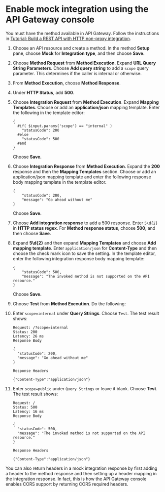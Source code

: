 # Enable mock integration using the API Gateway console<a name="how-to-mock-integration-console"></a>

You must have the method available in API Gateway\. Follow the instructions in [Tutorial: Build a REST API with HTTP non\-proxy integration](api-gateway-create-api-step-by-step.md)\.

1. Choose an API resource and create a method\. In the method **Setup** pane, choose **Mock** for **Integration type**, and then choose **Save**\.

1.  Choose **Method Request** from **Method Execution**\. Expand **URL Query String Parameters**\. Choose **Add query string** to add a `scope` query parameter\. This determines if the caller is internal or otherwise\.

1. From **Method Execution**, choose **Method Response**\.

1. Under **HTTP Status**, add **500**\.

1. Choose **Integration Request** from **Method Execution**\. Expand **Mapping Templates**\. Choose or add an **application/json** mapping template\. Enter the following in the template editor:

   ```
   {
     #if( $input.params('scope') == "internal" )
       "statusCode": 200
     #else
       "statusCode": 500
     #end
   }
   ```

   Choose **Save**\.

1. Choose **Integration Response** from **Method Execution**\. Expand the **200** response and then the **Mapping Templates** section\. Choose or add an application/json mapping template and enter the following response body mapping template in the template editor\.

   ```
   {
       "statusCode": 200,
       "message": "Go ahead without me"
   }
   ```

   Choose **Save**\.

1. Choose **Add integration response** to add a 500 response\. Enter `5\d{2}` in **HTTP status regex**\. For **Method response status**, choose **500**, and then choose **Save**\.

1. Expand **5\\d\{2\}** and then expand **Mapping Templates** and choose **Add mapping template**\. Enter `application/json` for **Content\-Type** and then choose the check mark icon to save the setting\. In the template editor, enter the following integration response body mapping template:

   ```
   {
       "statusCode": 500,
       "message": "The invoked method is not supported on the API resource."
   }
   ```

   Choose **Save**\.

1.  Choose **Test** from **Method Execution**\. Do the following:

   1. Enter `scope=internal` under **Query Strings**\. Choose `Test`\. The test result shows:

      ```
      Request: /?scope=internal
      Status: 200
      Latency: 26 ms
      Response Body
      
      {
        "statusCode": 200,
        "message": "Go ahead without me"
      }
      
      Response Headers
      
      {"Content-Type":"application/json"}
      ```

   1. Enter `scope=public` under `Query Strings` or leave it blank\. Choose **Test**\. The test result shows:

      ```
      Request: /
      Status: 500
      Latency: 16 ms
      Response Body
      
      {
        "statusCode": 500,
        "message": "The invoked method is not supported on the API resource."
      }
      
      Response Headers
      
      {"Content-Type":"application/json"}
      ```

You can also return headers in a mock integration response by first adding a header to the method response and then setting up a header mapping in the integration response\. In fact, this is how the API Gateway console enables CORS support by returning CORS required headers\.